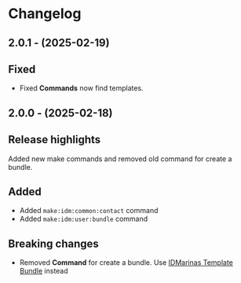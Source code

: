 # Changelog

## 2.0.1 - (2025-02-19)

## Fixed

* Fixed **Commands** now find templates.

## 2.0.0 - (2025-02-18)

## Release highlights

Added new make commands and removed old command for create a bundle.

## Added

* Added `make:idm:common:contact` command
* Added `make:idm:user:bundle` command

## Breaking changes

* Removed **Command** for create a bundle.
  Use [IDMarinas Template Bundle](https://www.github.com/idmarinas/template-bundle) instead
